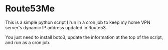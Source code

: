 # Route53Me

This is a simple python script I run in a cron job to keep my home VPN server's dynamic IP address updated in Route53.

You just need to install boto3, update the information at the top of the script, and run as a cron job.

